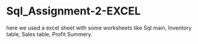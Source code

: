 # Sql_Assignment-2-EXCEL
here we used a excel sheet with some worksheets like Sql main, Inventory table, Sales table, Profit Summery.

